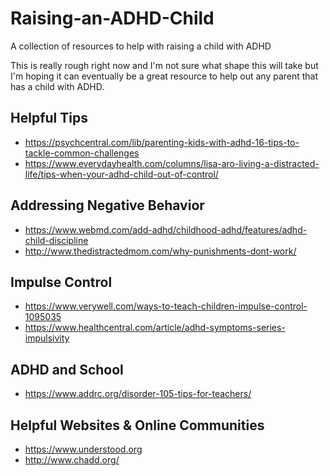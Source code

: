 # Raising-an-ADHD-Child
A collection of resources to help with raising a child with ADHD

This is really rough right now and I'm not sure what shape this will take but I'm hoping it can eventually be a great  resource to help out any parent that has a child with ADHD.

## Helpful Tips
* https://psychcentral.com/lib/parenting-kids-with-adhd-16-tips-to-tackle-common-challenges
* https://www.everydayhealth.com/columns/lisa-aro-living-a-distracted-life/tips-when-your-adhd-child-out-of-control/

## Addressing Negative Behavior
* https://www.webmd.com/add-adhd/childhood-adhd/features/adhd-child-discipline
* http://www.thedistractedmom.com/why-punishments-dont-work/

## Impulse Control
* https://www.verywell.com/ways-to-teach-children-impulse-control-1095035
* https://www.healthcentral.com/article/adhd-symptoms-series-impulsivity

## ADHD and School
* https://www.addrc.org/disorder-105-tips-for-teachers/

## Helpful Websites & Online Communities
* https://www.understood.org
* http://www.chadd.org/
